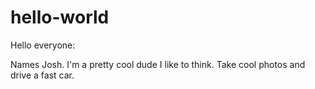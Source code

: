 # hello-world

Hello everyone:

Names Josh.
I'm a pretty cool dude I like to think. Take cool photos and drive a fast car.
